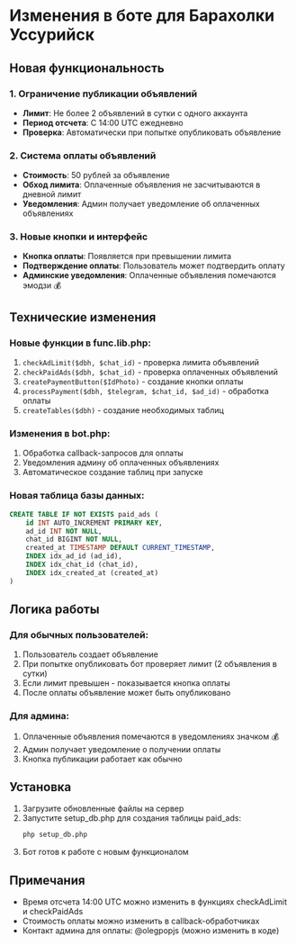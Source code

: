 # Изменения в боте для Барахолки Уссурийск

## Новая функциональность

### 1. Ограничение публикации объявлений
- **Лимит**: Не более 2 объявлений в сутки с одного аккаунта
- **Период отсчета**: С 14:00 UTC ежедневно
- **Проверка**: Автоматически при попытке опубликовать объявление

### 2. Система оплаты объявлений
- **Стоимость**: 50 рублей за объявление
- **Обход лимита**: Оплаченные объявления не засчитываются в дневной лимит
- **Уведомления**: Админ получает уведомление об оплаченных объявлениях

### 3. Новые кнопки и интерфейс
- **Кнопка оплаты**: Появляется при превышении лимита
- **Подтверждение оплаты**: Пользователь может подтвердить оплату
- **Админские уведомления**: Оплаченные объявления помечаются эмодзи 💰

## Технические изменения

### Новые функции в func.lib.php:
1. `checkAdLimit($dbh, $chat_id)` - проверка лимита объявлений
2. `checkPaidAds($dbh, $chat_id)` - проверка оплаченных объявлений  
3. `createPaymentButton($IdPhoto)` - создание кнопки оплаты
4. `processPayment($dbh, $telegram, $chat_id, $ad_id)` - обработка оплаты
5. `createTables($dbh)` - создание необходимых таблиц

### Изменения в bot.php:
1. Обработка callback-запросов для оплаты
2. Уведомления админу об оплаченных объявлениях
3. Автоматическое создание таблиц при запуске

### Новая таблица базы данных:
```sql
CREATE TABLE IF NOT EXISTS paid_ads (
    id INT AUTO_INCREMENT PRIMARY KEY,
    ad_id INT NOT NULL,
    chat_id BIGINT NOT NULL,
    created_at TIMESTAMP DEFAULT CURRENT_TIMESTAMP,
    INDEX idx_ad_id (ad_id),
    INDEX idx_chat_id (chat_id),
    INDEX idx_created_at (created_at)
)
```

## Логика работы

### Для обычных пользователей:
1. Пользователь создает объявление
2. При попытке опубликовать бот проверяет лимит (2 объявления в сутки)
3. Если лимит превышен - показывается кнопка оплаты
4. После оплаты объявление может быть опубликовано

### Для админа:
1. Оплаченные объявления помечаются в уведомлениях значком 💰
2. Админ получает уведомление о получении оплаты
3. Кнопка публикации работает как обычно

## Установка

1. Загрузите обновленные файлы на сервер
2. Запустите setup_db.php для создания таблицы paid_ads:
   ```bash
   php setup_db.php
   ```
3. Бот готов к работе с новым функционалом

## Примечания

- Время отсчета 14:00 UTC можно изменить в функциях checkAdLimit и checkPaidAds
- Стоимость оплаты можно изменить в callback-обработчиках
- Контакт админа для оплаты: @olegpopjs (можно изменить в коде)